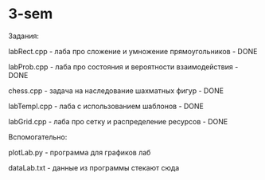 # 3-sem
Задания:

labRect.cpp - лаба про сложение и умножение прямоугольников - DONE

labProb.cpp - лаба про состояния и вероятности взаимодействия - DONE

chess.cpp - задача на наследование шахматных фигур - DONE

labTempl.cpp - лаба с использованием шаблонов - DONE

labGrid.cpp - лаба про сетку и распределение ресурсов - DONE

Вспомогательно:

plotLab.py - программа для графиков лаб

dataLab.txt - данные из программы стекают сюда
